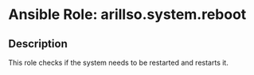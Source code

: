 # Ansible Role: arillso.system.reboot

## Description

This role checks if the system needs to be restarted and restarts it.
